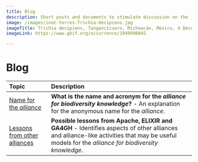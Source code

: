 ```yaml
---
title: Blog
description: Short posts and documents to stimulate discussion on the _alliance for biodiversity knowledge_
image: /images/inat-torres-Trichia-decipiens.jpg
imageTitle: Trichia decipiens, Tangancícuaro, Michoacán, México, 4 December 2018. Photo by Ricardo Arredondo Torres CC BY-NC 4.0 via iNaturalist research-grade observations.
imageLink: https://www.gbif.org/occurrence/1949998045

---
```

# Blog

| Topic | Description |
| :---- | :---- |
| [Name for the _alliance_](./00-alliance-name) | **What is the name and acronym for the _alliance for biodiversity knowledge_?** - An explanation for the anonymous name for the _alliance_. |
| [Lessons from other alliances](./01-possible-lessons) | **Possible lessons from Apache, ELIXIR and GA4GH** - Identifies aspects of other alliances and alliance-like activities that may be useful models for the _alliance for biodiversity knowledge_. |
